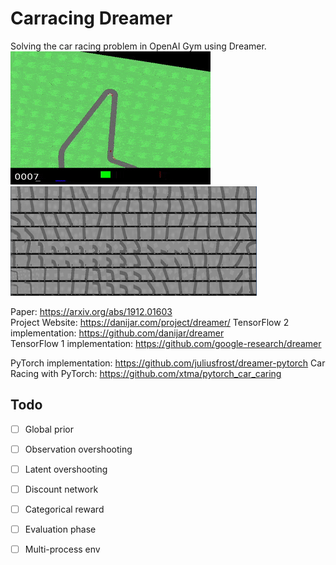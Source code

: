 # Carracing Dreamer

Solving the car racing problem in OpenAI Gym using Dreamer.
![drive](images/drive.gif)
![reconsturction](images/reconstruction.png)

Paper: https://arxiv.org/abs/1912.01603  
Project Website: https://danijar.com/project/dreamer/
TensorFlow 2 implementation: https://github.com/danijar/dreamer  
TensorFlow 1 implementation: https://github.com/google-research/dreamer  

PyTorch implementation: https://github.com/juliusfrost/dreamer-pytorch
Car Racing with PyTorch: https://github.com/xtma/pytorch_car_caring

## Todo

- [ ] Global prior
- [ ] Observation overshooting
- [ ] Latent overshooting
- [ ] Discount network
- [ ] Categorical reward
- [ ] Evaluation phase
- [ ] Multi-process env

